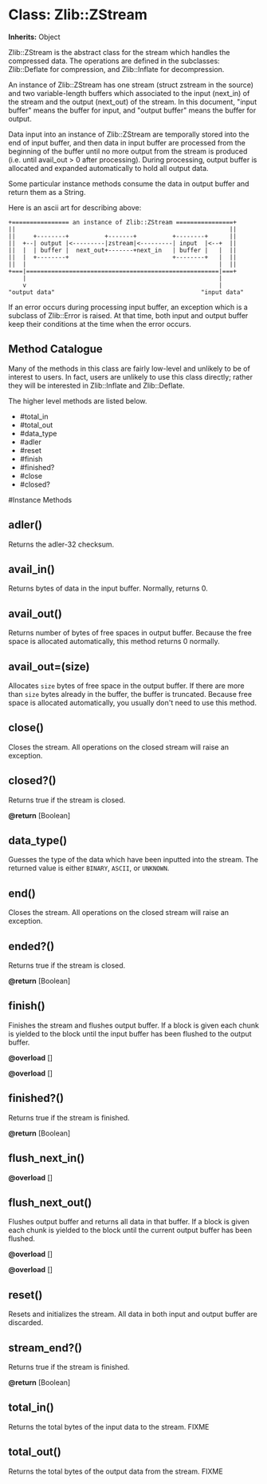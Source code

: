 # Class: Zlib::ZStream
**Inherits:** Object
    

Zlib::ZStream is the abstract class for the stream which handles the
compressed data. The operations are defined in the subclasses: Zlib::Deflate
for compression, and Zlib::Inflate for decompression.

An instance of Zlib::ZStream has one stream (struct zstream in the source) and
two variable-length buffers which associated to the input (next_in) of the
stream and the output (next_out) of the stream. In this document, "input
buffer" means the buffer for input, and "output buffer" means the buffer for
output.

Data input into an instance of Zlib::ZStream are temporally stored into the
end of input buffer, and then data in input buffer are processed from the
beginning of the buffer until no more output from the stream is produced (i.e.
until avail_out > 0 after processing).  During processing, output buffer is
allocated and expanded automatically to hold all output data.

Some particular instance methods consume the data in output buffer and return
them as a String.

Here is an ascii art for describing above:

    +================ an instance of Zlib::ZStream ================+
    ||                                                            ||
    ||     +--------+          +-------+          +--------+      ||
    ||  +--| output |<---------|zstream|<---------| input  |<--+  ||
    ||  |  | buffer |  next_out+-------+next_in   | buffer |   |  ||
    ||  |  +--------+                             +--------+   |  ||
    ||  |                                                      |  ||
    +===|======================================================|===+
        |                                                      |
        v                                                      |
    "output data"                                         "input data"

If an error occurs during processing input buffer, an exception which is a
subclass of Zlib::Error is raised.  At that time, both input and output buffer
keep their conditions at the time when the error occurs.

## Method Catalogue

Many of the methods in this class are fairly low-level and unlikely to be of
interest to users.  In fact, users are unlikely to use this class directly;
rather they will be interested in Zlib::Inflate and Zlib::Deflate.

The higher level methods are listed below.

*   #total_in
*   #total_out
*   #data_type
*   #adler
*   #reset
*   #finish
*   #finished?
*   #close
*   #closed?



#Instance Methods
## adler() [](#method-i-adler)
Returns the adler-32 checksum.

## avail_in() [](#method-i-avail_in)
Returns bytes of data in the input buffer. Normally, returns 0.

## avail_out() [](#method-i-avail_out)
Returns number of bytes of free spaces in output buffer.  Because the free
space is allocated automatically, this method returns 0 normally.

## avail_out=(size) [](#method-i-avail_out=)
Allocates `size` bytes of free space in the output buffer. If there are more
than `size` bytes already in the buffer, the buffer is truncated. Because free
space is allocated automatically, you usually don't need to use this method.

## close() [](#method-i-close)
Closes the stream. All operations on the closed stream will raise an
exception.

## closed?() [](#method-i-closed?)
Returns true if the stream is closed.

**@return** [Boolean] 

## data_type() [](#method-i-data_type)
Guesses the type of the data which have been inputted into the stream. The
returned value is either `BINARY`, `ASCII`, or `UNKNOWN`.

## end() [](#method-i-end)
Closes the stream. All operations on the closed stream will raise an
exception.

## ended?() [](#method-i-ended?)
Returns true if the stream is closed.

**@return** [Boolean] 

## finish() [](#method-i-finish)
Finishes the stream and flushes output buffer.  If a block is given each chunk
is yielded to the block until the input buffer has been flushed to the output
buffer.

**@overload** [] 

**@overload** [] 

## finished?() [](#method-i-finished?)
Returns true if the stream is finished.

**@return** [Boolean] 

## flush_next_in() [](#method-i-flush_next_in)

**@overload** [] 

## flush_next_out() [](#method-i-flush_next_out)
Flushes output buffer and returns all data in that buffer.  If a block is
given each chunk is yielded to the block until the current output buffer has
been flushed.

**@overload** [] 

**@overload** [] 

## reset() [](#method-i-reset)
Resets and initializes the stream. All data in both input and output buffer
are discarded.

## stream_end?() [](#method-i-stream_end?)
Returns true if the stream is finished.

**@return** [Boolean] 

## total_in() [](#method-i-total_in)
Returns the total bytes of the input data to the stream.  FIXME

## total_out() [](#method-i-total_out)
Returns the total bytes of the output data from the stream.  FIXME

